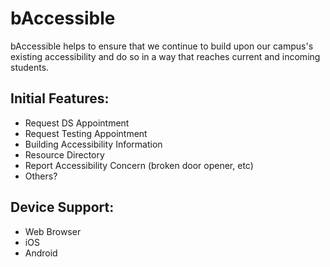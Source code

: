 # bAccessible

bAccessible helps to ensure that we continue to build upon our campus's existing accessibility and do so in a way that reaches current and incoming students.

## Initial Features:
- Request DS Appointment
- Request Testing Appointment
- Building Accessibility Information
- Resource Directory
- Report Accessibility Concern (broken door opener, etc)
- Others?

## Device Support:
- Web Browser
- iOS
- Android
